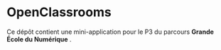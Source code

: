 # OpenClassrooms

Ce dépôt contient une mini-application pour le P3 du parcours **Grande École du Numérique** .